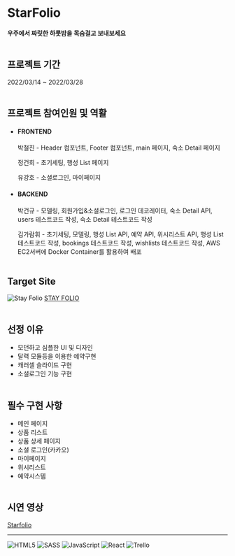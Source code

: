 # StarFolio
 
**우주에서 짜릿한 하룻밤을 목숨걸고 보내보세요**
<br/><br/>

## 프로젝트 기간
 
2022/03/14 ~ 2022/03/28
<br/><br/>

## 프로젝트 참여인원 및 역활
 * #### FRONTEND
      
      박철진 - Header 컴포넌트, Footer 컴포넌트, main 페이지, 숙소 Detail 페이지
      
      정건희 - 초기세팅, 행성 List 페이지
      
      유강호 - 소셜로그인, 마이페이지
      
 * #### BACKEND
      
      박건규 - 모델링, 회원가입&소셜로그인, 로그인 데코레이터, 숙소 Detail API, users 테스트코드 작성, 숙소 Detail 테스트코드 작성
      
      김가람휘 - 초기세팅, 모델링, 행성 List API, 예약 API, 위시리스트 API, 행성 List 테스트코드 작성, bookings 테스트코드 작성, wishlists 테스트코드 작성, AWS EC2서버에 Docker Container를 활용하여 배포
<br/><br/>

## Target Site

![Stay Folio](https://user-images.githubusercontent.com/81318468/229256948-54d87815-fd3b-4ada-9ec6-bd85ff409b17.png)
[STAY FOLIO](https://www.stayfolio.com)
<br/><br/>

## 선정 이유

- 모던하고 심플한 UI 및 디자인
- 달력 모듈등을 이용한 예약구현
- 캐러셀 슬라이드 구현
- 소셜로그인 기능 구현
<br/><br/>

## 필수 구현 사항
 
* 메인 페이지
* 상품 리스트
* 상품 상세 페이지
* 소셜 로그인(카카오)
* 마이페이지
* 위시리스트
* 예약시스템
<br/><br/>

## 시연 영상

[Starfolio](https://www.youtube.com/watch?v=BfIAwz-oeyc)

---
![HTML5](https://img.shields.io/badge/html5-%23E34F26.svg?style=for-the-badge&logo=html5&logoColor=white)
![SASS](https://img.shields.io/badge/SASS-hotpink.svg?style=for-the-badge&logo=SASS&logoColor=white)
![JavaScript](https://img.shields.io/badge/javascript-%23323330.svg?style=for-the-badge&logo=javascript&logoColor=%23F7DF1E)
![React](https://img.shields.io/badge/react-%2320232a.svg?style=for-the-badge&logo=react&logoColor=%2361DAFB)
![Trello](https://img.shields.io/badge/Trello-%23026AA7.svg?style=for-the-badge&logo=Trello&logoColor=white)
